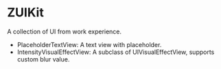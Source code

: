 # ZUIKit
A collection of UI from work experience.
- PlaceholderTextView: A text view with placeholder.
- IntensityVisualEffectView: A subclass of UIVisualEffectView, supports custom blur value.
